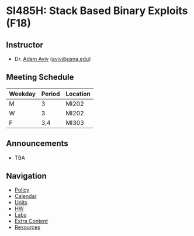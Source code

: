 # SI485H: Stack Based Binary Exploits (F18)

## Instructor
    
* Dr. [Adam Aviv](https://www.usna.edu/Users/cs/aviv/) ([aviv@usna.edu](mailto:aviv@usna.edu))

## Meeting Schedule

  
|Weekday | Period | Location |
|---|---|---|
| M       | 3      | MI202 |
| W       | 3      | MI202 |
| F       | 3,4    | MI303 |
    
## Announcements

* TBA
    
## Navigation

* [Policy](policy.md)
* [Calendar](calendar.md)
* [Units](units/README.md)
* [HW](hw/README.md)
* [Labs](labs/README.md)
* [Extra Content](extra/README.md)
* [Resources](resources/README.md)

    
    
    
        
